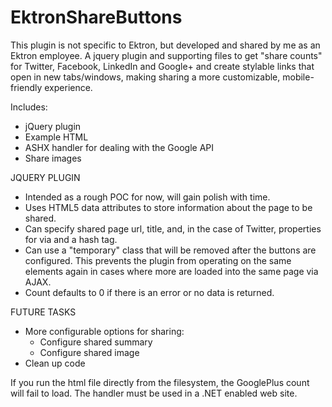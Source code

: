 EktronShareButtons
==================

This plugin is not specific to Ektron, but developed and shared by me as an Ektron employee. A jquery plugin and supporting files to get "share counts" for Twitter, Facebook, LinkedIn and Google+ and create stylable links that open in new tabs/windows, making sharing a more customizable, mobile-friendly experience.

Includes:

* jQuery plugin
* Example HTML
* ASHX handler for dealing with the Google API
* Share images

JQUERY PLUGIN
* Intended as a rough POC for now, will gain polish with time.
* Uses HTML5 data attributes to store information about the page to be shared.
* Can specify shared page url, title, and, in the case of Twitter, properties for via and a hash tag.
* Can use a "temporary" class that will be removed after the buttons are configured. This prevents the plugin from operating on the same elements again in cases where more are loaded into the same page via AJAX.
* Count defaults to 0 if there is an error or no data is returned.

FUTURE TASKS
* More configurable options for sharing:
	* Configure shared summary
	* Configure shared image
* Clean up code

If you run the html file directly from the filesystem, the GooglePlus count will fail to load. The handler must be used in a .NET enabled web site.